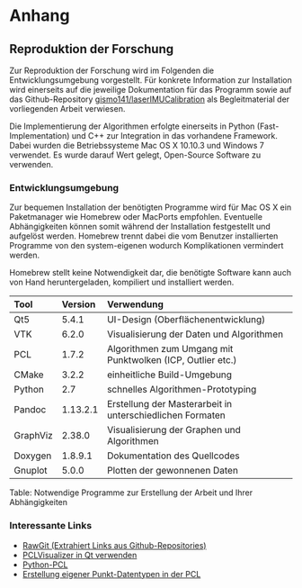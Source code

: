 # Anhang

## Reproduktion der Forschung

Zur Reproduktion der Forschung wird im Folgenden die Entwicklungsumgebung vorgestellt. Für konkrete Information zur Installation wird einerseits auf die jeweilige Dokumentation für das Programm sowie auf das Github-Repository [gismo141/laserIMUCalibration](https://github.com/gismo141/laserIMUCalibration) als Begleitmaterial der vorliegenden Arbeit verwiesen.

Die Implementierung der Algorithmen erfolgte einerseits in Python (Fast-Implementation) und C++ zur Integration in das vorhandene Framework. Dabei wurden die Betriebssysteme Mac OS X 10.10.3 und Windows 7 verwendet. Es wurde darauf Wert gelegt, Open-Source Software zu verwenden.

### Entwicklungsumgebung

Zur bequemen Installation der benötigten Programme wird für Mac OS X ein Paketmanager wie Homebrew oder MacPorts empfohlen. Eventuelle Abhängigkeiten können somit während der Installation festgestellt und aufgelöst werden. Homebrew trennt dabei die vom Benutzer installierten Programme von den system-eigenen wodurch Komplikationen vermindert werden.

Homebrew stellt keine Notwendigkeit dar, die benötigte Software kann auch von Hand heruntergeladen, kompiliert und installiert werden.

| Tool     | Version  | Verwendung                                                 |
| :---     | :-----   | :----                                                      |
| Qt5      | 5.4.1    | UI-Design (Oberflächenentwicklung)                         |
| VTK      | 6.2.0    | Visualisierung der Daten und Algorithmen                   |
| PCL      | 1.7.2    | Algorithmen zum Umgang mit Punktwolken (ICP, Outlier etc.) |
| CMake    | 3.2.2    | einheitliche Build-Umgebung                                |
| Python   | 2.7      | schnelles Algorithmen-Prototyping                          |
| Pandoc   | 1.13.2.1 | Erstellung der Masterarbeit in unterschiedlichen Formaten  |
| GraphViz | 2.38.0   | Visualisierung der Graphen und Algorithmen                 |
| Doxygen  | 1.8.9.1  | Dokumentation des Quellcodes                               |
| Gnuplot  | 5.0.0    | Plotten der gewonnenen Daten                               |

Table: Notwendige Programme zur Erstellung der Arbeit und Ihrer Abhängigkeiten

### Interessante Links

- [RawGit (Extrahiert Links aus Github-Repositories)](http://rawgit.com)
- [PCLVisualizer in Qt verwenden](http://stackoverflow.com/a/11939703/3281871)
- [Python-PCL](https://github.com/strawlab/python-pcl)
- [Erstellung eigener Punkt-Datentypen in der PCL](pointclouds.org/documentation/tutorials/adding_custom_ptype.php)
